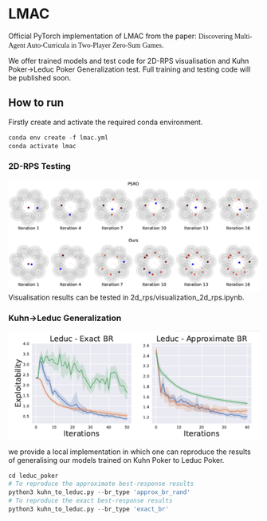 # LMAC
Official PyTorch implementation of LMAC from the paper: <font face = "BlackBold">Discovering Multi-Agent Auto-Curricula in Two-Player Zero-Sum Games</font>.

We offer trained models and test code for 2D-RPS visualisation and Kuhn Poker->Leduc Poker Generalization test. Full training and testing code will be published soon.


## How to run
Firstly create and activate the required conda environment.
```python
conda env create -f lmac.yml
conda activate lmac
```

### 2D-RPS Testing
![123](2d_rps.png)
Visualisation results can be tested in 2d_rps/visualization_2d_rps.ipynb.

### Kuhn->Leduc Generalization
![123](kuhn_leduc_gen.png)

we provide a local implementation in which one can reproduce the results of generalising our models trained on Kuhn Poker to Leduc Poker.

```python
cd leduc_poker
# To reproduce the approximate best-response results
python3 kuhn_to_leduc.py --br_type 'approx_br_rand'
# To reproduce the exact best-response results
python3 kuhn_to_leduc.py --br_type 'exact_br'
```


